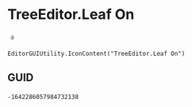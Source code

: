 # TreeEditor.Leaf On
![](/img/TreeEditor.Leaf%20On.png)

``` CSharp
EditorGUIUtility.IconContent("TreeEditor.Leaf On")
```
## GUID
```
-1642286057984732138
```
